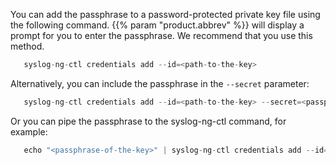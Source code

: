 ---
---
<!-- DISCLAIMER: This file is based on the syslog-ng Open Source Edition documentation https://github.com/balabit/syslog-ng-ose-guides/commit/2f4a52ee61d1ea9ad27cb4f3168b95408fddfdf2 and is used under the terms of The syslog-ng Open Source Edition Documentation License. The file has been modified by Axoflow. -->
You can add the passphrase to a password-protected private key file using the following command. {{% param "product.abbrev" %}} will display a prompt for you to enter the passphrase. We recommend that you use this method.

```c
   syslog-ng-ctl credentials add --id=<path-to-the-key>

```

Alternatively, you can include the passphrase in the `--secret` parameter:

```c
   syslog-ng-ctl credentials add --id=<path-to-the-key> --secret=<passphrase-of-the-key>

```

Or you can pipe the passphrase to the syslog-ng-ctl command, for example:

```c
   echo "<passphrase-of-the-key>" | syslog-ng-ctl credentials add --id=<path-to-the-key>

```
